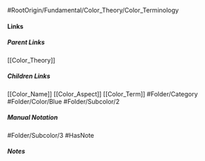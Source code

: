 #RootOrigin/Fundamental/Color_Theory/Color_Terminology
#### Links
##### Parent Links
[[Color_Theory]]
##### Children Links
[[Color_Name]]
[[Color_Aspect]]
[[Color_Term]]
#Folder/Category
#Folder/Color/Blue
#Folder/Subcolor/2
##### Manual Notation
#Folder/Subcolor/3
#HasNote
##### Notes
